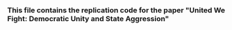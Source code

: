 ### This file contains the replication code for the paper "United We Fight: Democratic Unity and State Aggression"
